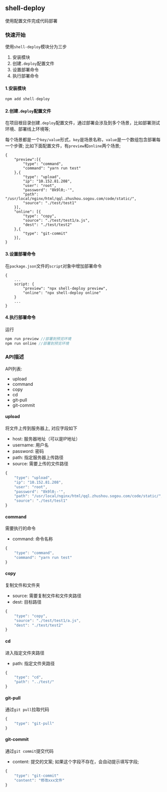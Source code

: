 ## shell-deploy
使用配置文件完成代码部署

### 快速开始
使用`shell-deploy`模块分为三步
1. 安装模块
2. 创建`.deploy`配置文件
3. 设置部署命令
4. 执行部署命令


#### 1.安装模块
```js
npm add shell-deploy
```

#### 2.创建`.deploy`配置文件

在项目根目录创建`.deploy`配置文件，通过部署会涉及到多个场景，比如部署测试环境、部署线上环境等;  

每个场景都是一个`key/value`形式，`key`是场景名称，`value`是一个数组包含部署每一个步骤;
比如下面配置文件，有`preview`和`online`两个场景;
```
{
    "preview":[{
        "type": "command",
        "command": "yarn run test"
    },{
        "type": "upload",
        "ip": "10.152.81.208",
        "user": "root",
        "password": "8k9l0;-'",
        "path": "/usr/local/nginx/html/qql.zhushou.sogou.com/code/static/",
        "source": "./test/test1"
    }], 
    "online": [{
        "type": "copy",
        "source": "./test/test1/a.js",
        "dest": "./test/test2"
    },{
        "type": "git-commit"    
    }],    
}
```

#### 3.设置部署命令

在`package.json`文件的`script`对象中增加部署命令

```
{
    ...
    script: {
        "preview": "npx shell-deploy preview",
        "online": "npx shell-deploy online"
    }
    ...  
}
```

#### 4.执行部署命令

运行
```js
npm run preview //部署到预览环境
npm run online //部署到预览环境
```


### API描述

API列表:
* upload
* command
* copy
* cd 
* git-pull
* git-commit

#### upload
将文件上传到服务器上, 对应字段如下
* host: 服务器地址（可以是IP地址）
* username: 用户名
* password: 密码
* path: 指定服务器上传路径
* source: 需要上传的文件路径

```js
{
    "type": "upload",
    "ip": "10.152.81.208",
    "user": "root",
    "password": "8k9l0;-'",
    "path": "/usr/local/nginx/html/qql.zhushou.sogou.com/code/static/",
    "source": "./test/test1"
}
```

#### command 
需要执行的命令
* command: 命令名称

```js
{
    "type": "command",
    "command": "yarn run test"
}
```

#### copy
复制文件和文件夹

* source: 需要复制文件和文件夹路径
* dest: 目标路径

```js
{
    "type": "copy",  
    "source": "./test/test1/a.js",
    "dest": "./test/test2"
}
```

#### cd
进入指定文件夹路径
* path: 指定文件夹路径

```js
{
    "type": "cd",
    "path": "../test/" 
}
```

#### git-pull
通过`git pull`拉取代码

```js
{
    "type": "git-pull"
}
```

#### git-commit 
通过`git commit`提交代码

* content: 提交的文案; 如果这个字段不存在，会自动提示填写字段;
```js
{
    "type": "git-commit"
    "content": "修改xxx文件"
}
```
